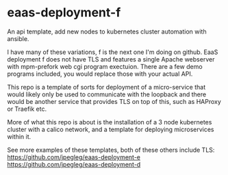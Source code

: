 # eaas-deployment-f
An api template, add new nodes to kubernetes cluster automation with ansible.

I have many of these variations, f is the next one I'm doing on github.
EaaS deployment f does not have TLS and features a single Apache webserver
with mpm-prefork web cgi program exectuion. There are a few demo
programs included, you would replace those with your actual API.

This repo is a template of sorts for deployment of a micro-service
that would likely only be used to communicate with the loopback
and there would be another service that provides TLS on top of this,
such as HAProxy or Traefik etc.

More of what this repo is about is the installation of a 3 node kubernetes cluster
with a calico network, and a template for deploying microservices
within it.

See more examples of these templates, both of these others include TLS:
https://github.com/jpegleg/eaas-deployment-e
https://github.com/jpegleg/eaas-deployment-d
